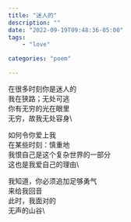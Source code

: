 ```yaml
---
title: "迷人的"
description: ""
date: "2022-09-19T09:48:36-05:00"
tags: 
    - "love"

categories: "poem"

---
```

在很多时刻你是迷人的\
我在狭路；无处可逃\
你有无穷的光在眼里\
无穷，故我无处容身\

如何令你爱上我\
在某些时刻：慎重地\
我恨自己是这个复杂世界的一部分\
这也是我爱自己的理由\

我知道，你必须追加足够勇气\
来给我回音\
此时，我面对的\
无声的山谷\
